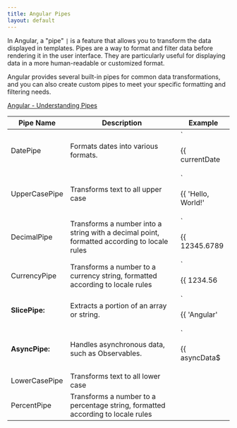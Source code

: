 ```yaml
---
title: Angular Pipes
layout: default
---
```


In Angular, a "pipe" `|` is a feature that allows you to transform the data displayed in templates. Pipes are a way to format and filter data before rendering it in the user interface. They are particularly useful for displaying data in a more human-readable or customized format.

Angular provides several built-in pipes for common data transformations, and you can also create custom pipes to meet your specific formatting and filtering needs.


[Angular - Understanding Pipes](https://angular.io/guide/pipes-overview)

| Pipe Name | Description | Example |
| --- | --- | - |
| DatePipe  | Formats dates into various formats. | `<p>{{ currentDate | date:'short' }}</p>` |
| UpperCasePipe | Transforms text to all upper case | `<p>{{ 'Hello, World!' | uppercase }}</p>`|
| DecimalPipe | Transforms a number into a string with a decimal point, formatted according to locale rules | `<p>{{ 12345.6789 | number:'1.2-2' }}</p>`|
| CurrencyPipe | Transforms a number to a currency string, formatted according to locale rules | `<p>{{ 1234.56 | currency:'USD':'symbol':'1.2-2' }}</p>` |
| **SlicePipe:**    | Extracts a portion of an array or string. | `<p>{{ 'Angular' | slice:0:3 }}</p>` |
| **AsyncPipe:**    | Handles asynchronous data, such as Observables.  | `<p>{{ asyncData$ | async }}</p>`|
| LowerCasePipe | Transforms text to all lower case |
| PercentPipe | Transforms a number to a percentage string, formatted according to locale rules |
